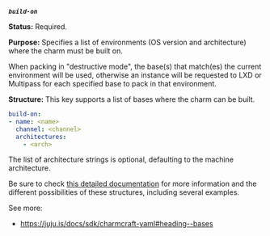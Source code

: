 ***`build-on`***

**Status:** Required.

**Purpose:** Specifies a list of environments (OS version and architecture) where the charm must be built on. 

When packing in "destructive mode", the base(s) that match(es) the current environment will be used, otherwise an instance will be requested to LXD or Multipass for each specified base to pack in that environment.


**Structure:** This key supports a list of bases where the charm can be built.

```yaml
build-on:
- name: <name>
  channel: <channel>
  architectures:
    - <arch>
```

The list of architecture strings is optional, defaulting to the machine architecture.

Be sure to check [this detailed documentation](https://discourse.charmhub.io/t/charmcraft-bases-provider-support/4713) for more information and the different possibilities of these structures, including several examples.

See more:
- https://juju.is/docs/sdk/charmcraft-yaml#heading--bases
